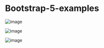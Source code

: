 # Bootstrap-5-examples
![image](https://user-images.githubusercontent.com/55894059/227514068-dd6a0a28-2468-46ef-8811-0978958a8b3b.png)

![image](https://user-images.githubusercontent.com/55894059/227514134-f449af04-e61c-4d0e-8be7-851841f28091.png)

![image](https://user-images.githubusercontent.com/55894059/227514188-201b49ed-7421-47eb-9e3c-ae7a22dbd846.png)
